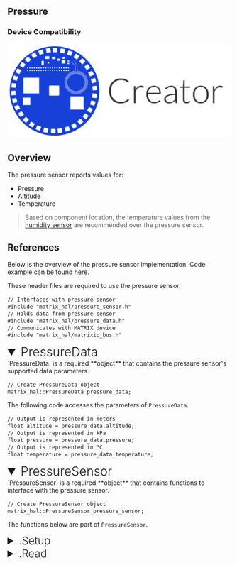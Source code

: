 <h2 style="padding-top:0">Pressure</h2>

### Device Compatibility
<img class="creator-compatibility-icon" src="../../img/creator-icon.svg">

## Overview

The pressure sensor reports values for:

* Pressure
* Altitude
* Temperature

>Based on component location, the temperature values from the [humidity sensor](./humidity) are recommended over the pressure sensor.

## References

Below is the overview of the pressure sensor implementation. Code example can be found [here](/matrix-hal/examples/pressure).

These header files are required to use the pressure sensor.

```language-cpp
// Interfaces with pressure sensor
#include "matrix_hal/pressure_sensor.h"
// Holds data from pressure sensor
#include "matrix_hal/pressure_data.h"
// Communicates with MATRIX device
#include "matrix_hal/matrixio_bus.h"
```

<details open>
<summary style="font-size: 1.75rem; font-weight: 300;">PressureData</summary>
`PressureData` is a required **object** that contains the pressure sensor's supported data parameters.

```language-cpp
// Create PressureData object
matrix_hal::PressureData pressure_data;
```

The following code accesses the parameters of `PressureData`.

```language-cpp
// Output is represented in meters
float altitude = pressure_data.altitude;
// Output is represented in kPa
float pressure = pressure_data.pressure;
// Output is represented in °C
float temperature = pressure_data.temperature;
```
</details>

<details open>
<summary style="font-size: 1.75rem; font-weight: 300;">PressureSensor</summary>
`PressureSensor` is a required **object** that contains functions to interface with the pressure sensor.

```language-cpp
// Create PressureSensor object
matrix_hal::PressureSensor pressure_sensor;
```
The functions below are part of `PressureSensor`.

<details>
<summary style="font-size: 1.5rem; font-weight: 300;">.Setup</summary>
`Setup` is a **function** that takes a `MatrixIOBus` object as a parameter and sets that object as the bus to use for communicating with MATRIX device.

```language-cpp
// Function declaration
void Setup(MatrixIOBus *bus);
```

```language-cpp
// Set pressure_sensor to use MatrixIOBus bus
pressure_sensor.Setup(&bus);
```
</details>

<details>
<summary style="font-size: 1.5rem; font-weight: 300;">.Read</summary>
`Read` is a **function** that takes a `PressureData` object as a parameter and writes the current pressure sensor data into the `PressureData` object.

```language-cpp
// Function declaration
bool Read(PressureData *data);
```

```language-cpp
// Overwrites pressure_data with new data from pressure sensor
pressure_sensor.Read(&pressure_data);
```
</details>
</details>